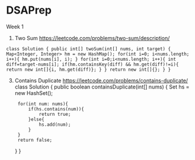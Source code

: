 # DSAPrep

Week 1
1. Two Sum
https://leetcode.com/problems/two-sum/description/

`class Solution {
    public int[] twoSum(int[] nums, int target) {
        Map<Integer, Integer> hm = new HashMap();
        for(int i=0; i<nums.length; i++){
            hm.put(nums[i], i);
        }
        for(int i=0;i<nums.length; i++){
            int diff=target-nums[i];
            if(hm.containsKey(diff) && hm.get(diff)!=i){
                return new int[]{i, hm.get(diff)};
            }
        }
        return new int[]{};
    }
}
`


3. Contains Duplicate
https://leetcode.com/problems/contains-duplicate/
class Solution {
    public boolean containsDuplicate(int[] nums) {
        Set<Integer> hs = new HashSet();

        for(int num: nums){
            if(hs.contains(num)){
                return true;
            }else{
                hs.add(num);
            }
        }
        return false;
    }
}
